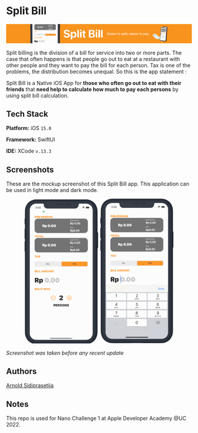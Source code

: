 
# Split Bill

<p align="center">
  <img src="./images/2900x300.png"/>
</p>


Split billing is the division of a bill for service into two or more parts.
The case that often happens is that people go out to eat at a restaurant with other people and they want to pay the bill for each person. Tax is one of the problems, the distribution becomes unequal. So this is the app statement :

Split Bill is a Native iOS App
for **those who often go out to eat with their friends**
that **need help to calculate how much to pay each persons**
by using split bill calculation.


## Tech Stack

**Platform:** iOS ``15.0``

**Framework:** SwiftUI

**IDE:** XCode ``v.13.3``


## Screenshots
These are the mockup screenshot of this Split Bill app. This application can be used in light mode and dark mode.
<p align=center>
  <img src="./images/mockup%20home.png" width=200/> 
  <img src="./images/mockup%20home%20with%20key.png" width=200/>
</p>

*Screenshot was taken before any recent update*


## Authors

[Arnold Sidiprasetija](https://github.com/Arnolds18)


## Notes

This repo is used for Nano Challenge 1 at Apple Developer Academy @UC 2022.


